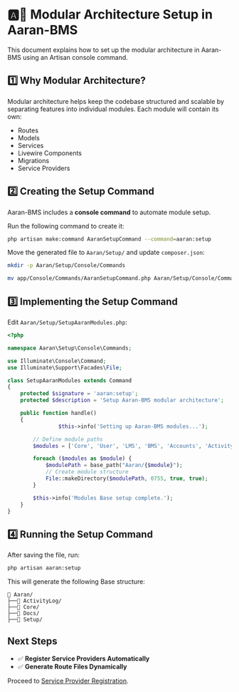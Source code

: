 # 🅰️🌿 Modular Architecture Setup in Aaran-BMS

This document explains how to set up the modular architecture in Aaran-BMS using an Artisan console command.

## 1️⃣ Why Modular Architecture?
Modular architecture helps keep the codebase structured and scalable by separating features into individual modules.
Each module will contain its own:
- Routes
- Models
- Services
- Livewire Components
- Migrations
- Service Providers

## 2️⃣ Creating the Setup Command
Aaran-BMS includes a **console command** to automate module setup.

Run the following command to create it:

```sh
php artisan make:command AaranSetupCommand --command=aaran:setup
```
Move the generated file to `Aaran/Setup/` and update `composer.json`:

```sh
mkdir -p Aaran/Setup/Console/Commands
```

```sh
mv app/Console/Commands/AaranSetupCommand.php Aaran/Setup/Console/Commands/
```

## 3️⃣ Implementing the Setup Command
Edit `Aaran/Setup/SetupAaranModules.php`:

```php
<?php

namespace Aaran\Setup\Console\Commands;

use Illuminate\Console\Command;
use Illuminate\Support\Facades\File;

class SetupAaranModules extends Command
{
    protected $signature = 'aaran:setup';
    protected $description = 'Setup Aaran-BMS modular architecture';

    public function handle()
    {
                $this->info('Setting up Aaran-BMS modules...');

        // Define module paths
        $modules = ['Core', 'User', 'LMS', 'BMS', 'Accounts', 'ActivityLog'];

        foreach ($modules as $module) {
            $modulePath = base_path("Aaran/{$module}");
            // Create module structure
            File::makeDirectory($modulePath, 0755, true, true);
        }

        $this->info('Modules Base setup complete.');
    }
}
```

## 4️⃣ Running the Setup Command
After saving the file, run:

```sh
php artisan aaran:setup
```

This will generate the following Base structure:

```
📂 Aaran/
├──📂 ActivityLog/
├──📂 Core/
├──📂 Docs/
├──📂 Setup/

```

## Next Steps
- ✅ **Register Service Providers Automatically**
- ✅ **Generate Route Files Dynamically**

Proceed to [Service Provider Registration](service-provider.md).
